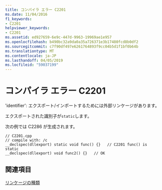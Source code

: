 ```yaml
---
title: コンパイラ エラー C2201
ms.date: 11/04/2016
f1_keywords:
- C2201
helpviewer_keywords:
- C2201
ms.assetid: ed927659-6e9c-447d-9963-19969ae1e957
ms.openlocfilehash: b490bc32a9da0a35a726371e3b17480fcd8b0df2
ms.sourcegitcommit: c7f90df497e6261764893f9cc04b5d1f1bf0b64b
ms.translationtype: MT
ms.contentlocale: ja-JP
ms.lasthandoff: 04/05/2019
ms.locfileid: "59037199"
---
```

# <a name="compiler-error-c2201"></a>コンパイラ エラー C2201

'identifier': エクスポート/インポートするためには外部リンケージがあります。

エクスポートされた識別子が`static`します。

次の例では C2286 が生成されます。

```
// C2201.cpp
// compile with: /c
__declspec(dllexport) static void func() {}   // C2201 func() is static
__declspec(dllexport) void func2() {}   // OK
```

## <a name="see-also"></a>関連項目

[リンケージの種類](../../cpp/types-of-linkage.md)